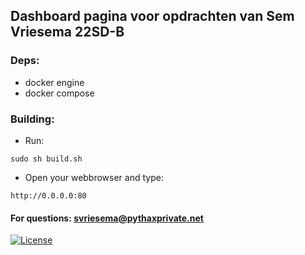 ## Dashboard pagina voor opdrachten van Sem Vriesema 22SD-B

### Deps:
- docker engine
- docker compose


### Building:


- Run:
```
sudo sh build.sh
```
- Open your webbrowser and type:
```
http://0.0.0.0:80
```



#### For questions: svriesema@pythaxprivate.net


[![License](https://img.shields.io/badge/License-Apache_2.0-blue.svg)](https://opensource.org/licenses/Apache-2.0)